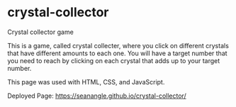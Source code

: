 # crystal-collector
Crystal collector game

This is a game, called crystal collecter, where you click on different crystals that have different amounts to each one.
You will have a target number that you need to reach by clicking on each crystal that adds up to your target number.

This page was used with HTML, CSS, and JavaScript.

Deployed Page: https://seanangle.github.io/crystal-collector/
